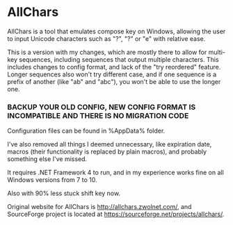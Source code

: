 # AllChars
AllChars is a tool that emulates compose key on Windows, allowing the user to input Unicode characters such as "?", "?" or "e" with relative ease.

This is a version with my changes, which are mostly there to allow for multi-key sequences, including sequences that output multiple characters.
This includes changes to config format, and lack of the "try reordered" feature.
Longer sequences also won't try different case, and if one sequence is a prefix of another (like "ab" and "abc"), you won't be able to use the longer one.
### BACKUP YOUR OLD CONFIG, NEW CONFIG FORMAT IS INCOMPATIBLE AND THERE IS NO MIGRATION CODE
Configuration files can be found in %AppData% folder.

I've also removed all things I deemed unnecessary, like expiration date, macros (their functionality is replaced by plain macros), and probably something else I've missed.

It requires .NET Framework 4 to run, and in my experience works fine on all Windows versions from 7 to 10.

Also with 90% less stuck shift key now.

Original website for AllChars is http://allchars.zwolnet.com/, and SourceForge project is located at https://sourceforge.net/projects/allchars/.
